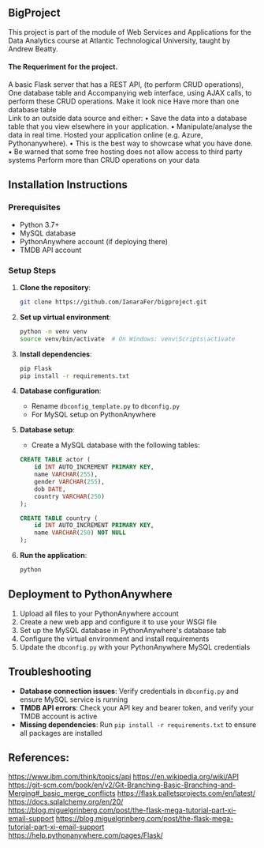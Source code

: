 ## BigProject

This project is part of the module of Web Services and Applications for the Data Analytics course at Atlantic Technological University, taught by Andrew Beatty.

#### The Requeriment for the project.

A basic Flask server that has a REST API, (to perform CRUD operations), One database table and Accompanying web interface, using AJAX calls, to perform these CRUD operations. 
Make it look nice 
Have more than one database table  
Link to an outside data source and either: 
• Save the data into a database table that you view elsewhere in your 
application. 
• Manipulate/analyse the data in real time. 
Hosted your application online (e.g.  Azure, Pythonanywhere). 
• This is the best way to showcase what you have done. 
▪ Be warned that some free hosting does not allow access to third party systems 
Perform more than CRUD operations on your data


## Installation Instructions

### Prerequisites
- Python 3.7+
- MySQL database
- PythonAnywhere account (if deploying there)
- TMDB API account

### Setup Steps

1. **Clone the repository**:
   ```bash
   git clone https://github.com/IanaraFer/bigproject.git
   ```

2. **Set up virtual environment**:
   ```bash
   python -m venv venv
   source venv/bin/activate  # On Windows: venv\Scripts\activate
   ```

3. **Install dependencies**:
   ```bash
   pip Flask 
   pip install -r requirements.txt
   ```

4. **Database configuration**:
   - Rename `dbconfig_template.py` to `dbconfig.py`
   - For MySQL setup on PythonAnywhere

5. **Database setup**:
   - Create a MySQL database with the following tables:
   ```sql
   CREATE TABLE actor (
       id INT AUTO_INCREMENT PRIMARY KEY,
       name VARCHAR(255),
       gender VARCHAR(255),
       dob DATE,
       country VARCHAR(250)
   );
   
   CREATE TABLE country (
       id INT AUTO_INCREMENT PRIMARY KEY,
       name VARCHAR(250) NOT NULL
   );
   ```

6. **Run the application**:
   ```bash
   python 

## Deployment to PythonAnywhere

1. Upload all files to your PythonAnywhere account
2. Create a new web app and configure it to use your WSGI file
3. Set up the MySQL database in PythonAnywhere's database tab
4. Configure the virtual environment and install requirements
5. Update the `dbconfig.py` with your PythonAnywhere MySQL credentials


## Troubleshooting
- **Database connection issues**: Verify credentials in `dbconfig.py` and ensure MySQL service is running
- **TMDB API errors**: Check your API key and bearer token, and verify your TMDB account is active
- **Missing dependencies**: Run `pip install -r requirements.txt` to ensure all packages are installed

## References:
 

https://www.ibm.com/think/topics/api
https://en.wikipedia.org/wiki/API
https://git-scm.com/book/en/v2/Git-Branching-Basic-Branching-and-Merging#_basic_merge_conflicts
https://flask.palletsprojects.com/en/latest/
https://docs.sqlalchemy.org/en/20/
https://blog.miguelgrinberg.com/post/the-flask-mega-tutorial-part-xi-email-support
https://blog.miguelgrinberg.com/post/the-flask-mega-tutorial-part-xi-email-support
https://help.pythonanywhere.com/pages/Flask/
